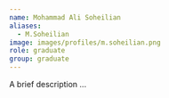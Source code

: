 ```yaml
---
name: Mohammad Ali Soheilian
aliases:
  - M.Soheilian
image: images/profiles/m.soheilian.png
role: graduate
group: graduate
---
```


A brief description ...
